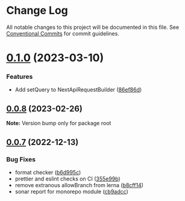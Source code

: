 # Change Log

All notable changes to this project will be documented in this file.
See [Conventional Commits](https://conventionalcommits.org) for commit guidelines.

# [0.1.0](https://github.com/marpme/next-testing/compare/v0.0.8...v0.1.0) (2023-03-10)

### Features

-   Add setQuery to NextApiRequestBuilder ([86ef86d](https://github.com/marpme/next-testing/commit/86ef86ddc82ced191a5a37dfbaf06a0829ea2a18))

## [0.0.8](https://github.com/marpme/next-testing/compare/v0.0.7...v0.0.8) (2023-02-26)

**Note:** Version bump only for package root

## [0.0.7](https://github.com/marpme/next-testing/compare/v0.0.6...v0.0.7) (2022-12-13)

### Bug Fixes

-   format checker ([b6d995c](https://github.com/marpme/next-testing/commit/b6d995c8c8199651b3ada1fed19d432c8392163a))
-   prettier and eslint checks on CI ([355e99b](https://github.com/marpme/next-testing/commit/355e99bc4eaa6a229ca9a87bc456566eec9f8270))
-   remove extranous allowBranch from lerna ([b8cff14](https://github.com/marpme/next-testing/commit/b8cff148a03e18d01c35185553882abd09648aaf))
-   sonar report for monorepo module ([cb9adcc](https://github.com/marpme/next-testing/commit/cb9adcca84de760e8d7fec5b014f9a5b9eb8162c))
